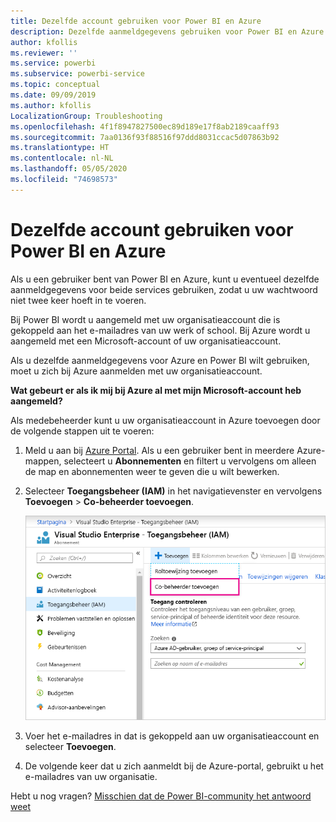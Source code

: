 ```yaml
---
title: Dezelfde account gebruiken voor Power BI en Azure
description: Dezelfde aanmeldgegevens gebruiken voor Power BI en Azure
author: kfollis
ms.reviewer: ''
ms.service: powerbi
ms.subservice: powerbi-service
ms.topic: conceptual
ms.date: 09/09/2019
ms.author: kfollis
LocalizationGroup: Troubleshooting
ms.openlocfilehash: 4f1f8947827500ec89d189e17f8ab2189caaff93
ms.sourcegitcommit: 7aa0136f93f88516f97ddd8031ccac5d07863b92
ms.translationtype: HT
ms.contentlocale: nl-NL
ms.lasthandoff: 05/05/2020
ms.locfileid: "74698573"
---
```

# <a name="using-the-same-account-for-power-bi-and-azure"></a>Dezelfde account gebruiken voor Power BI en Azure

Als u een gebruiker bent van Power BI en Azure, kunt u eventueel dezelfde aanmeldgegevens voor beide services gebruiken, zodat u uw wachtwoord niet twee keer hoeft in te voeren.

Bij Power BI wordt u aangemeld met uw organisatieaccount die is gekoppeld aan het e-mailadres van uw werk of school.  Bij Azure wordt u aangemeld met een Microsoft-account of uw organisatieaccount.

Als u dezelfde aanmeldgegevens voor Azure en Power BI wilt gebruiken, moet u zich bij Azure aanmelden met uw organisatieaccount.

**Wat gebeurt er als ik mij bij Azure al met mijn Microsoft-account heb aangemeld?**

Als medebeheerder kunt u uw organisatieaccount in Azure toevoegen door de volgende stappen uit te voeren:

1. Meld u aan bij [Azure Portal](https://portal.azure.com/). Als u een gebruiker bent in meerdere Azure-mappen, selecteert u **Abonnementen** en filtert u vervolgens om alleen de map en abonnementen weer te geven die u wilt bewerken.

1. Selecteer **Toegangsbeheer (IAM)** in het navigatievenster en vervolgens **Toevoegen** \> **Co-beheerder toevoegen**.

    ![Een co-beheerder toevoegen in de Azure-portal](media/service-admin-how-to-use-the-same-account-as-azure/add-co-administrator.png)

1. Voer het e-mailadres in dat is gekoppeld aan uw organisatieaccount en selecteer **Toevoegen**.

1. De volgende keer dat u zich aanmeldt bij de Azure-portal, gebruikt u het e-mailadres van uw organisatie.

Hebt u nog vragen? [Misschien dat de Power BI-community het antwoord weet](https://community.powerbi.com/)
